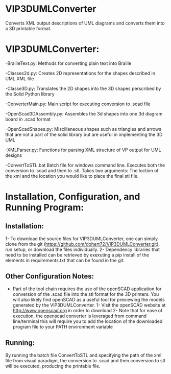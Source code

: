 # VIP3DUMLConverter
Converts XML output descriptions of UML diagrams and converts them into a 3D printable format.


VIP3DUMLConverter:
===================
-BrailleText.py:
    Methods for converting plain text into Braille

-Classes2d.py:
    Creates 2D representations for the shapes described in UML XML file

-Classe3D.py:
    Translates the 2D shapes into the 3D shapes perscribed by the Solid Python library

-ConverterMain.py:
    Main script for executing conversion to .scad file

-OpenScad3DAssembly.py:
    Assembles the 3d shapes into one 3d diagram board in .scad format

-OpenScadShapes.py:
    Miscillaneous shapes such as triangles and arrows that are not a part of the 
    solid library but are useful in implementing the 3D UML

-XMLParser.py:
    Functions for parsing XML structure of VP output for UML designs
    
-ConvertToSTL.bat
    Batch file for windows command line.  Executes both the conversion to .scad and then to .stl.
    Takes two arguments: The loction of the xml and the location you would like to place the final 
    stl file.

Installation, Configuration, and Running Program:
=================================================
Installation:
--------------
1- To download the source files for VIP3DUMLConverter, one can simply clone
   from the git (https://github.com/dohert72/VIP3DUMLConverter.git), run setup, or 
   download the files individually.
2- Dependency libraries that need to be installed can be retrieved by exexuting a
   pip install of the elements in requirements.txt that can be found in the git.

Other Configuration Notes:
--------------------------
* Part of the tool chain requires the use of the openSCAD application for 
  conversion of the .scad file into the stl format for the 3D printers. You will
  also likely find openSCAD as a useful tool for previewing the models generated by the 
  VIP3DUMLConverter. 
  1- Visit the openSCAD website at http://www.openscad.org in order to download
  2- Note that for ease of execution, the openscad converter is leveraged from command line/terminal
     this will require you to add the location of the downloaded program file to your PATH environment 
     variable

Running:
--------
By running the batch file ConvertToSTL and specifying the path of the xml file from visual paradigm, 
the conversion to .scad and then conversion to stl will be executed, producing the printable file.